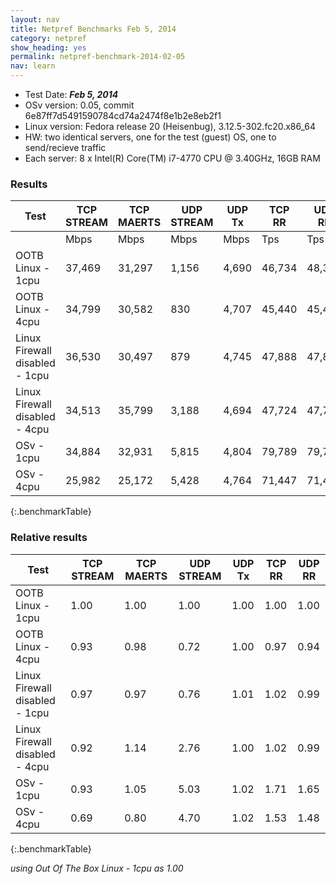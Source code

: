 ```yaml
---
layout: nav
title: Netpref Benchmarks Feb 5, 2014
category: netpref
show_heading: yes
permalink: netpref-benchmark-2014-02-05
nav: learn
---
```


* Test Date: ***Feb 5, 2014***  
* OSv version: 0.05, commit 6e87ff7d5491590784cd74a2474f8e1b2e8eb2f1  
* Linux version: Fedora release 20 (Heisenbug), 3.12.5-302.fc20.x86_64  
* HW: two identical servers, one for the test (guest) OS, one to send/recieve traffic 
* Each server: 8 x Intel(R) Core(TM) i7-4770 CPU @ 3.40GHz, 16GB RAM

### Results

Test | TCP STREAM | TCP MAERTS | UDP STREAM | UDP Tx | TCP RR | UDP RR
-----|------------|------------|------------|--------|--------|-------
     | Mbps       | Mbps       | Mbps       | Mbps   | Tps    | Tps
OOTB Linux - 1cpu 	|	37,469	|	31,297	|	1,156	|	4,690	|	46,734	|	48,380
OOTB Linux - 4cpu	|	34,799	|	30,582	|	830	|	4,707	|	45,440	|	45,440
Linux Firewall disabled - 1cpu	|	36,530	|	30,497	|	879	|	4,745	|	47,888	|	47,888
Linux Firewall disabled - 4cpu	|	34,513	|	35,799	|	3,188	|	4,694	|	47,724	|	47,724
OSv - 1cpu	|	34,884	|	32,931	|	5,815	|	4,804	|	79,789	|	79,789
OSv - 4cpu	|	25,982	|	25,172	|	5,428	|	4,764	|	71,447	|	71,447
{:.benchmarkTable}

### Relative results 

Test | TCP STREAM | TCP MAERTS | UDP STREAM | UDP Tx | TCP RR | UDP RR
-----|------------|------------|------------|--------|--------|-------
OOTB Linux - 1cpu 	|	1.00	|	1.00	|	1.00	|	1.00	|	1.00	|	1.00
OOTB Linux - 4cpu	|	0.93	|	0.98	|	0.72	|	1.00	|	0.97	|	0.94
Linux Firewall disabled - 1cpu	|	0.97	|	0.97	|	0.76	|	1.01	|	1.02	|	0.99
Linux Firewall disabled - 4cpu	|	0.92	|	1.14	|	2.76	|	1.00	|	1.02	|	0.99
OSv - 1cpu	|	0.93	|	1.05	|	5.03	|	1.02	|	1.71	|	1.65
OSv - 4cpu	|	0.69	|	0.80	|	4.70	|	1.02	|	1.53	|	1.48
{:.benchmarkTable}

*using Out Of The Box Linux - 1cpu as 1.00*
